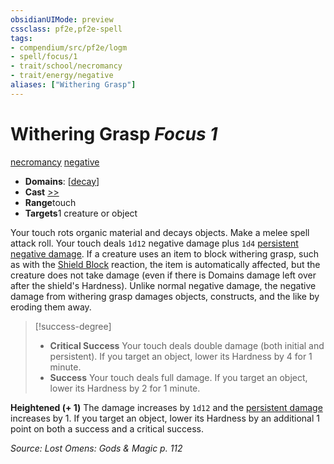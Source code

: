 ```yaml
---
obsidianUIMode: preview
cssclass: pf2e,pf2e-spell
tags:
- compendium/src/pf2e/logm
- spell/focus/1
- trait/school/necromancy
- trait/energy/negative
aliases: ["Withering Grasp"]
---
```

# Withering Grasp *Focus 1*   
[necromancy](../../rules/traits/necromancy.md)  [negative](../../rules/traits/negative.md)  

- **Domains**: [[decay](../domains.md#Decay)]
- **Cast** [>>](../../rules/core-rulebook/chapter-9-playing-the-game.md#Actions "Two-Action") 
- **Range**touch
- **Targets**1 creature or object

Your touch rots organic material and decays objects. Make a melee spell attack roll. Your touch deals `1d12` negative damage plus `1d4` [persistent negative damage](../../rules/conditions.md#Persistent%20Damage). If a creature uses an item to block withering grasp, such as with the [Shield Block](../feats/shield-block.md) reaction, the item is automatically affected, but the creature does not take damage (even if there is Domains damage left over after the shield's Hardness). Unlike normal negative damage, the negative damage from withering grasp damages objects, constructs, and the like by eroding them away.

> [!success-degree] 
> - **Critical Success** Your touch deals double damage (both initial and persistent). If you target an object, lower its Hardness by 4 for 1 minute.
> - **Success** Your touch deals full damage. If you target an object, lower its Hardness by 2 for 1 minute.

**Heightened (+ 1)** The damage increases by `1d12` and the [persistent damage](../../rules/conditions.md#Persistent%20Damage) increases by 1. If you target an object, lower its Hardness by an additional 1 point on both a success and a critical success.

*Source: Lost Omens: Gods & Magic p. 112*